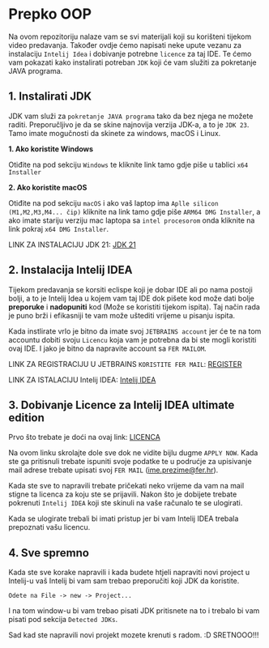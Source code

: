 # Prepko OOP

Na ovom repozitoriju nalaze vam se svi materijali koji su korišteni tijekom video predavanja. Također ovdje ćemo napisati neke upute vezanu za instalaciju `Intelij Idea` i dobivanje potrebne `licence` za taj IDE. Te ćemo vam pokazati kako instalirati potreban `JDK` koji će vam služiti za pokretanje JAVA programa.


## 1. Instalirati JDK

JDK vam služi za `pokretanje JAVA programa` tako da bez njega ne možete raditi. Preporučljivo je da se skine najnovija verzija JDK-a, a to je `JDK 23`. Tamo imate mogučnosti da skinete za windows, macOS i Linux.

**1. Ako koristite Windows**

Otiđite na pod sekciju `Windows` te kliknite link tamo gdje piše u tablici `x64 Installer`

**2. Ako koristite macOS**

Otiđite na pod sekciju `macOS` i ako vaš laptop ima `Aplle silicon (M1,M2,M3,M4... čip)` kliknite na link tamo gdje piše `ARM64 DMG Installer`, a ako imate stariju verziju mac laptopa sa `intel procesorom` onda kliknite na link pokraj `x64 DMG Installer`.


LINK ZA INSTALACIJU JDK 21: [JDK 21](https://www.oracle.com/java/technologies/downloads/#java21)




## 2. Instalacija Intelij IDEA

Tijekom predavanja se korsiti eclispe koji je dobar IDE ali po nama postoji bolji, a to je Intelij Idea u kojem vam taj IDE dok pišete kod može dati bolje **preporuke** i **nadopuniti** kod (Može se koristiti tijekom ispita). Taj način rada je puno brži i efikasniji te vam može uštediti vrijeme u pisanju ispita.

Kada instlirate vrlo je bitno da imate svoj `JETBRAINS account` jer će te na tom accountu dobiti svoju `Licencu` koja vam je potrebna da bi ste mogli koristiti ovaj IDE. I jako je bitno da napravite account sa `FER MAILOM`.

LINK ZA REGISTRACIJU U JETBRAINS `KORISTITE FER MAIL`: [REGISTER](https://account.jetbrains.com/login?reauthenticate=false)

LINK ZA ISTALACIJU Intelij IDEA: [Intelij IDEA](https://www.jetbrains.com/idea/)



## 3. Dobivanje Licence za Intelij IDEA ultimate edition

Prvo što trebate je doći na ovaj link: [LICENCA](https://www.jetbrains.com/community/education/#students)

Na ovom linku skrolajte dole sve dok ne vidite bijlu dugme `APPLY NOW`. Kada ste ga pritisnuli trebate ispuniti svoje podatke te u podrućje za upisivanje mail adrese trebate upisati svoj `FER MAIL` (ime.prezime@fer.hr).

Kada ste sve to napravili trebate pričekati neko vrijeme da vam na mail stigne ta licenca za koju ste se prijavili. Nakon što je dobijete trebate pokrenuti `Intelij IDEA` koji ste skinuli na vaše računalo te se ulogirati.

Kada se ulogirate trebali bi imati pristup jer bi vam Intelij IDEA trebala prepoznati vašu licencu.




## 4. Sve spremno

Kada ste sve korake napravili i kada budete htjeli napraviti novi project u Intelij-u vaš Intelij bi vam sam trebao preporučiti koji JDK da koristite.

`Odete na File -> new -> Project...`

I na tom window-u bi vam trebao pisati JDK pritisnete na to i trebalo bi vam pisati pod sekcija `Detected JDKs`.

Sad kad ste napravili novi projekt mozete krenuti s radom. :D SRETNOOO!!! 











